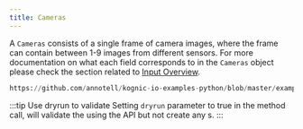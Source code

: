 ```yaml
---
title: Cameras
---
```

A `Cameras`  consists of a single frame of camera images, where the frame can contain between 1-9 images from different sensors. For more documentation on what each field corresponds to in the `Cameras` object please check the section related to [Input Overview](/docs/kognic-io/overview).

```python reference
https://github.com/annotell/kognic-io-examples-python/blob/master/examples/cameras.py
```

:::tip Use dryrun to validate 
Setting `dryrun` parameter to true in the method call, will validate the  using the API but not create any s.
:::
